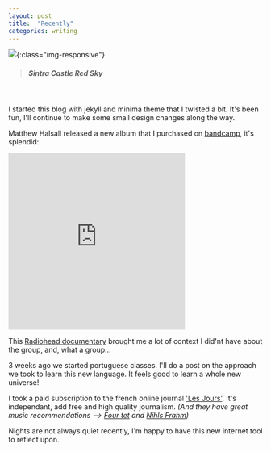 ```yaml
---
layout: post
title:  "Recently"
categories: writing
---
```


![](/assets/photos/sintra.jpg){:class="img-responsive"}
> ##### Sintra Castle Red Sky

<br>

I started this blog with jekyll and minima theme that I twisted a bit. It's been fun, I'll continue to make some small design changes along the way. 

Matthew Halsall released a new album that I purchased on [bandcamp](https://bandcamp.com/), it's splendid:
<iframe style="border: 0; width: 350px; height: 350px;" src="https://bandcamp.com/EmbeddedPlayer/album=1352949287/size=large/bgcol=ffffff/linkcol=e99708/minimal=true/transparent=true/" seamless><a href="http://matthewhalsall.bandcamp.com/album/oneness">Oneness by Matthew Halsall</a></iframe>
<br>

This [Radiohead documentary](https://www.arte.tv/fr/videos/082766-000-A/le-monde-selon-radiohead/) brought me a lot of context I did'nt have about the group, and, what a group...

3 weeks ago we started portuguese classes. I'll do a post on the approach we took to learn this new language. It feels good to learn a whole new universe!

I took a paid subscription to the french online journal ['Les Jours'](https://lesjours.fr/).
It's independant, add free and high quality journalism. 
_(And they have great music recommendations --> [Four tet](https://lesjours.fr/obsessions/face-a-face-b/ep11-four-tet-charanjit-singh/) and [Nihls Frahm](https://lesjours.fr/obsessions/face-a-face-b/ep22-nils-frahm-francesco-tristano/))_

Nights are not always quiet recently, I'm happy to have this new internet tool to reflect upon.

